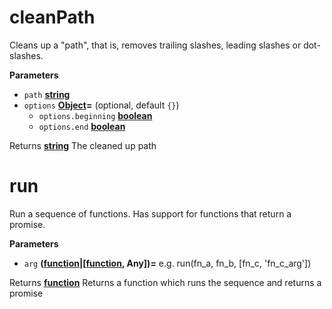 # cleanPath

Cleans up a "path", that is, removes trailing slashes,
leading slashes or dot-slashes.

**Parameters**

-   `path` **[string](https://developer.mozilla.org/en-US/docs/Web/JavaScript/Reference/Global_Objects/String)** 
-   `options` **[Object](https://developer.mozilla.org/en-US/docs/Web/JavaScript/Reference/Global_Objects/Object)=**  (optional, default `{}`)
    -   `options.beginning` **[boolean](https://developer.mozilla.org/en-US/docs/Web/JavaScript/Reference/Global_Objects/Boolean)** 
    -   `options.end` **[boolean](https://developer.mozilla.org/en-US/docs/Web/JavaScript/Reference/Global_Objects/Boolean)** 

Returns **[string](https://developer.mozilla.org/en-US/docs/Web/JavaScript/Reference/Global_Objects/String)** The cleaned up path

# run

Run a sequence of functions.
Has support for functions that return a promise.

**Parameters**

-   `arg` **([function](https://developer.mozilla.org/en-US/docs/Web/JavaScript/Reference/Statements/function)|\[[function](https://developer.mozilla.org/en-US/docs/Web/JavaScript/Reference/Statements/function), Any])=** e.g. run(fn_a, fn_b, [fn_c, 'fn_c_arg'])

Returns **[function](https://developer.mozilla.org/en-US/docs/Web/JavaScript/Reference/Statements/function)** Returns a function which runs the sequence and returns a promise
